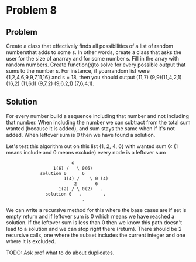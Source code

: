 # Problem 8

## Problem

Create a class that effectively finds all possibilities of a list of random numbersthat adds to some s.  In other words, create a class that asks the user for the size of anarray and for some number s.  Fill in the array with random numbers.  Create function(s)to solve for every possible output that sums to the number s.  For instance, if yourrandom list were {1,2,4,6,9,9,7,11,16} and s = 18, then you should output (11,7) (9,9)(11,4,2,1) (16,2) (11,6,1) (9,7,2) (9,6,2,1) (7,6,4,1).

## Solution

For every number build a sequence including that number and not including that number. When including the number we can subtract from the total sum wanted (because it is added), and sum stays the same when if it's not added. When leftover sum is 0 then we have found a solution.


Let's test this algorithm out on this list {1, 2, 4, 6} with wanted sum 6:
(1 means include and 0 means exclude) every node is a leftover sum

                             6
                      1(6) /   \ 0(6)
                 solution 0      6
                          1(4) /    \ 0 (4)
                              2       6 
                        1(2) / \ 0(2)   .
                   solution 0   .        .
                                 .


We can write a recursive method for this where the base cases are if set is empty return and if leftover sum is 0 which means we have reached a solution. If the leftover sum is less than 0 then we know this path doesn't lead to a solution and we can stop right there (return). There should be 2 recursive calls, one where the subset includes the current integer and one where it is excluded.

TODO:
    Ask prof what to do about duplicates.

